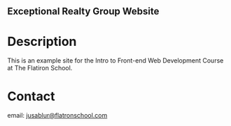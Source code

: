 Exceptional Realty Group Website
---

# Description

This is an example site for the Intro to Front-end Web Development Course at The Flatiron School.

# Contact

email: jusablur@flatronschool.com
